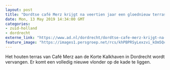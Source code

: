 ```yaml
---
layout: post
title: "Dordtse café Merz krijgt na veertien jaar een gloednieuw terras"
date: Mon, 13 May 2019 14:34:00 GMT
categories: 
- zuid-holland 
- dordrecht 
externe_link: "https://www.ad.nl/dordrecht/dordtse-cafe-merz-krijgt-na-veertien-jaar-een-gloednieuw-terras~a3ab3c15/"
feature_image: "https://images1.persgroep.net/rcs/khPBPRSyLexzvi_kOm5QctkrZMk/diocontent/148243298/_fitwidth/400/?appId=21791a8992982cd8da851550a453bd7f&quality=0.7"
---
```


Het houten terras van Café Merz aan de Korte Kalkhaven in Dordrecht wordt vervangen. Er komt een volledig nieuwe vlonder op de kade te liggen.

